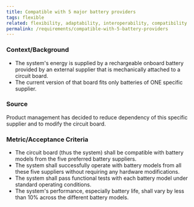 ```yaml
---
title: Compatible with 5 major battery providers
tags: flexible
related: flexibility, adaptability, interoperability, compatibility
permalink: /requirements/compatible-with-5-battery-providers
---
```


<div class="quality-requirement" markdown="1">


### Context/Background

* The system's energy is supplied by a rechargeable onboard battery provided by an external supplier that is mechanically attached to a circuit board.
* The current version of that board fits only batteries of ONE specific supplier.

### Source

Product management has decided to reduce dependency of this specific supplier and to modify the circuit board.

### Metric/Acceptance Criteria

* The circuit board (thus the system) shall be compatible with battery models from the five preferred battery suppliers.
* The system shall successfully operate with battery models from all these five suppliers without requiring any hardware modifications.
* The system shall pass functional tests with each battery model under standard operating conditions.
* The system's performance, especially battery life, shall vary by less than 10% across the different battery models.

</div><br>
